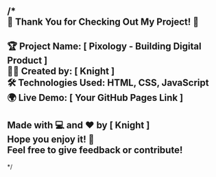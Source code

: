 /*  
  🌟 Thank You for Checking Out My Project! 🌟  
  --------------------------------------------------  
  🏆 Project Name: [ Pixology - Building Digital Product ]  
  👨‍💻 Created by: [ Knight ]  
  🛠️ Technologies Used: HTML, CSS, JavaScript  
  🌍 Live Demo: [ Your GitHub Pages Link ]  
  --------------------------------------------------  
  Made with 💻 and ❤️ by [ Knight ]  
  Hope you enjoy it! 🚀  
  Feel free to give feedback or contribute!  
  --------------------------------------------------  
*/